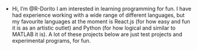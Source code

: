 - Hi, I’m @R-Dorito
I am interested in learning programming for fun.
I have had experience working with a wide range of different languages, but my favourite languages at the moment is React.js (for how easy and fun it is as an artistic outlet) and Python (for how logical and similar to MATLAB it is). A lot of these projects below are just test projects and experimental programs, for fun.

